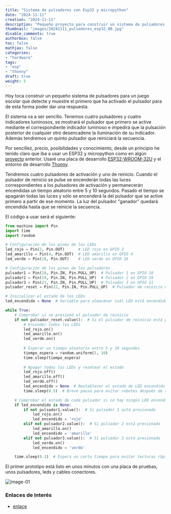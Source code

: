 ```yaml
---
title: "Sistema de pulsadores con Esp32 y micropython"
date: "2024-11-11"
creation: "2024-11-11"
description: "Pequeño proyecto para construir un sistema de pulsadores para un juego escolar"
thumbnail: "images/20241111_pulsadores_esp32_00.jpg"
disable_comments: true
authorbox: false
toc: false
mathjax: false
categories:
- "hardware"
tags:
- "esp"
- "thonny"
draft: true
weight: 5
---
```

Hoy toca construir un pequeño sistema de pulsadores para un juego escolar que detecte y muestre el primero que ha activado el pulsador para de esta forma poder dar una respuesta.
<!--more-->
El sistema va a ser sencillo. Tenemos cuatro pulsadores y cuatro indicadores luminosos, se mostrará el pulsador que primero se active mediante el correspondiente indicador luminoso e impedirá que la pulsación posterior de cualquier otro desencadene la iluminación de su indicador. Además tendremos un quinto pulsador que reiniciará la secuencia.

Por sencillez, precio, posibilidades y conocimiento, desde un principio he tenido claro que iba a usar un ESP32 y micropython como en algún [proyecto] anterior. Usaré una placa de desarrollo [ESP32-WROOM-32U] y el entorno de desarrollo [Thonny].

Tendremos cuatro pulsadores de activación y uno de reinicio. Cuando el pulsador de reinicio se pulse se encenderán todas las luces correspondientes a los pulsadores de activación y permanecerán encendidas un tiempo aleatorio entre 5 y 10 segundos. Pasado el tiempo se apagarán todas las luces y sólo se encenderá la del pulsador que se active primero a partir de ese momento. La luz del pulsador "ganador" quedará encendida hasta que se reinicie la secuencia.

El código a usar será el siguiente:

``` python
from machine import Pin
import time
import random

# Configuración de los pines de los LEDs
led_rojo = Pin(2, Pin.OUT)      # LED rojo en GPIO 2
led_amarillo = Pin(4, Pin.OUT)  # LED amarillo en GPIO 4
led_verde = Pin(16, Pin.OUT)    # LED verde en GPIO 16

# Configuración de los pines de los pulsadores
pulsador1 = Pin(18, Pin.IN, Pin.PULL_UP)  # Pulsador 1 en GPIO 18
pulsador2 = Pin(19, Pin.IN, Pin.PULL_UP)  # Pulsador 2 en GPIO 19
pulsador3 = Pin(21, Pin.IN, Pin.PULL_UP)  # Pulsador 3 en GPIO 21
pulsador_reset = Pin(22, Pin.IN, Pin.PULL_UP)  # Pulsador de reinicio en GPIO 22

# Inicializar el estado de los LEDs
led_encendido = None  # Variable para almacenar cuál LED está encendido

while True:
    # Comprobar si se presionó el pulsador de reinicio
    if not pulsador_reset.value():  # Si el pulsador de reinicio está presionado
        # Encender todos los LEDs
        led_rojo.on()
        led_amarillo.on()
        led_verde.on()
        
        # Esperar un tiempo aleatorio entre 5 y 10 segundos
        tiempo_espera = random.uniform(5, 10)
        time.sleep(tiempo_espera)
        
        # Apagar todos los LEDs y resetear el estado
        led_rojo.off()
        led_amarillo.off()
        led_verde.off()
        led_encendido = None  # Restablecer el estado de LED encendido
        time.sleep(0.5)  # Breve pausa para evitar rebotes después de reiniciar

    # Comprobar el estado de cada pulsador si no hay ningún LED encendido
    if led_encendido is None:
        if not pulsador1.value():  # Si pulsador 1 está presionado
            led_rojo.on()
            led_encendido = 'rojo'
        elif not pulsador2.value():  # Si pulsador 2 está presionado
            led_amarillo.on()
            led_encendido = 'amarillo'
        elif not pulsador3.value():  # Si pulsador 3 está presionado
            led_verde.on()
            led_encendido = 'verde'

    time.sleep(0.1)  # Espera un corto tiempo para evitar lecturas rápidas
```
El primer prototipo está listo en unos minutos con una placa de pruebas, unos pulsadores, leds y cables conectores.

![image-01]

### Enlaces de interés
- [enlace](www.sherblog.pro)

[proyecto]: /configurando-un-relé-wifi-mediante-esp-01-y-micropython/
[ESP32-WROOM-32U]: https://es.aliexpress.com/item/1005006661654117.html
[Thonny]: https://thonny.org

[image-01]: /images/20241111_pulsadores_esp32_01.jpg



